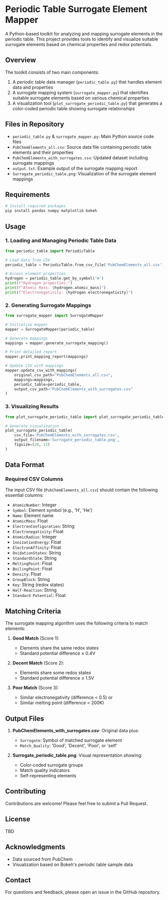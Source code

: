 # Periodic Table Surrogate Element Mapper

A Python-based toolkit for analyzing and mapping surrogate elements in the periodic table. This project provides tools to identify and visualize suitable surrogate elements based on chemical properties and redox potentials.

## Overview

The toolkit consists of two main components:
1. A periodic table data manager (`periodic_table.py`) that handles element data and properties
2. A surrogate mapping system (`surrogate_mapper.py`) that identifies suitable surrogate elements based on various chemical properties
3. A visualization tool (`plot_surrogate_periodic_table.py`) that generates a color-coded periodic table showing surrogate relationships

## Files in Repository

- `periodic_table.py` & `surrogate_mapper.py`: Main Python source code files
- `PubChemElements_all.csv`: Source data file containing periodic table elements and their properties
- `PubChemElements_with_surrogates.csv`: Updated dataset including surrogate mappings
- `output.txt`: Example output of the surrogate mapping report
- `Surrogate_periodic_table.png`: Visualization of the surrogate element mappings

## Requirements 

```bash
# Install required packages
pip install pandas numpy matplotlib bokeh
```

## Usage

### 1. Loading and Managing Periodic Table Data

```python
from periodic_table import PeriodicTable

# Load data from CSV
periodic_table = PeriodicTable.from_csv_file('PubChemElements_all.csv')

# Access element properties
hydrogen = periodic_table.get_by_symbol('H')
print(f"Hydrogen properties:")
print(f"Atomic Mass: {hydrogen.atomic_mass}")
print(f"Electronegativity: {hydrogen.electronegativity}")
```

### 2. Generating Surrogate Mappings

```python
from surrogate_mapper import SurrogateMapper

# Initialize mapper
mapper = SurrogateMapper(periodic_table)

# Generate mappings
mappings = mapper.generate_surrogate_mapping()

# Print detailed report
mapper.print_mapping_report(mappings)

# Update CSV with mappings
mapper.update_csv_with_mappings(
    original_csv_path="PubChemElements_all.csv",
    mappings=mappings,
    periodic_table=periodic_table,
    output_csv_path="PubChemElements_with_surrogates.csv"
)
```

### 3. Visualizing Results

```python
from plot_surrogate_periodic_table import plot_surrogate_periodic_table

# Generate visualization
plot_surrogate_periodic_table(
    csv_file='PubChemElements_with_surrogates.csv',
    output_filename='Surrogate_periodic_table.png',
    figsize=(20, 12)
)
```

## Data Format

### Required CSV Columns

The input CSV file (`PubChemElements_all.csv`) should contain the following essential columns:

- `AtomicNumber`: Integer
- `Symbol`: Element symbol (e.g., 'H', 'He')
- `Name`: Element name
- `AtomicMass`: Float
- `ElectronConfiguration`: String
- `Electronegativity`: Float
- `AtomicRadius`: Integer
- `IonizationEnergy`: Float
- `ElectronAffinity`: Float
- `OxidationStates`: String
- `StandardState`: String
- `MeltingPoint`: Float
- `BoilingPoint`: Float
- `Density`: Float
- `GroupBlock`: String
- `Key`: String (redox states)
- `Half-Reaction`: String
- `Standard Potential`: Float

## Matching Criteria

The surrogate mapping algorithm uses the following criteria to match elements:

1. **Good Match** (Score 1):
   - Elements share the same redox states
   - Standard potential difference ≤ 0.4V

2. **Decent Match** (Score 2):
   - Elements share some redox states
   - Standard potential difference ≤ 1.5V

3. **Poor Match** (Score 3):
   - Similar electronegativity (difference < 0.5) or
   - Similar melting point (difference < 200K)

## Output Files

1. **PubChemElements_with_surrogates.csv**: Original data plus:
   - `Surrogate`: Symbol of matched surrogate element
   - `Match_Quality`: 'Good', 'Decent', 'Poor', or 'self'

2. **Surrogate_periodic_table.png**: Visual representation showing:
   - Color-coded surrogate groups
   - Match quality indicators
   - Self-representing elements

## Contributing

Contributions are welcome! Please feel free to submit a Pull Request.

## License

TBD

## Acknowledgments

- Data sourced from PubChem
- Visualization based on Bokeh's periodic table sample data

## Contact

For questions and feedback, please open an issue in the GitHub repository.
